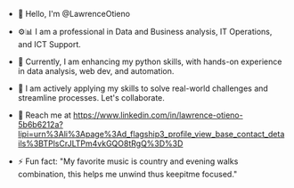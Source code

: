 - 👋 Hello, I'm @LawrenceOtieno
- ⚙️📊 I am a professional in Data and Business analysis, IT Operations, and ICT Support.
- 🌱 Currently, I am enhancing my python skills, with hands-on experience in data analysis, web dev, and automation. 
- 🤝 I am actively applying my skills to solve real-world challenges and streamline processes. Let's collaborate.
- 📶 Reach me at https://www.linkedin.com/in/lawrence-otieno-5b6b6212a?lipi=urn%3Ali%3Apage%3Ad_flagship3_profile_view_base_contact_details%3BTPlsCrJLTPm4vkGQO8tRgQ%3D%3D
  
- ⚡ Fun fact: "My favorite music is country and evening walks combination, this helps me unwind thus keepitme focused."

<!---
LawrenceOtieno/LawrenceOtieno is a ✨ special ✨ repository because its `README.md` (this file) appears on your GitHub profile.
You can click the Preview link to take a look at your changes.
--->
